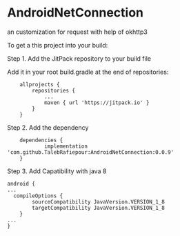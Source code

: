 # AndroidNetConnection
an customization for request with help of okhttp3

To get a this project into your build:

Step 1. Add the JitPack repository to your build file

Add it in your root build.gradle at the end of repositories:

```
	allprojects {
		repositories {
			...
			maven { url 'https://jitpack.io' }
		}
	}
```

Step 2. Add the dependency
```
	dependencies {
	        implementation 'com.github.TalebRafiepour:AndroidNetConnection:0.0.9'
	}
```
Step 3. Add Capatibility with java 8
```
android {
...
  compileOptions {
        sourceCompatibility JavaVersion.VERSION_1_8
        targetCompatibility JavaVersion.VERSION_1_8
    }
...
}
 
